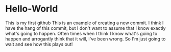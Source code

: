 # Hello-World
This is my first github
This is an example of creating a new commit.
I think I have the hang of this commit, but I don't want to assume that I know exactly what's going to happen.
Often times when I think I know what's going to happen and arrogantly think that it will, I've been wrong.
So I'm just going to wait and see how this plays out!
